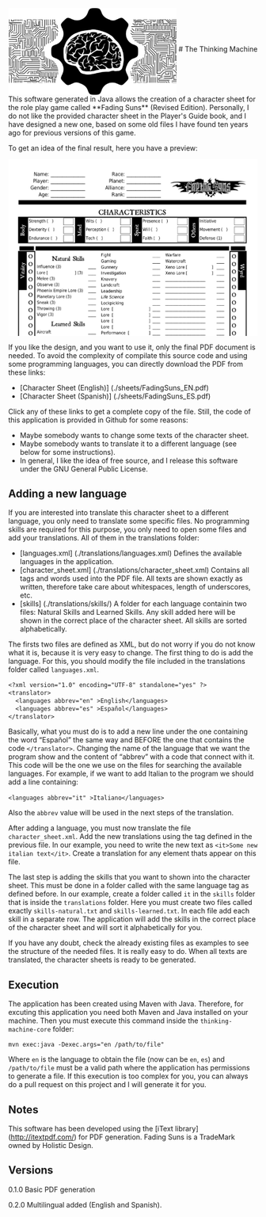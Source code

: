 <img src="./images/ThinkingMachine_logo.png" width="340" alt="The Thinking Machine" align="middle"> 
# The Thinking Machine
This software generated in Java allows the creation of a character sheet for the role play game called **Fading Suns** (Revised Edition). Personally, I do not like the provided character sheet in the Player's Guide book, and I have designed a new one, based on some old files I have found ten years ago for previous versions of this game.

To get an idea of the final result, here you have a preview: 

<img src="./images/englishSheetPreview.png" width="600" alt="Fading Suns Character Sheet" align="middle"> 


If you like the design, and you want to use it, only the final PDF document is needed. To avoid the complexity of compilate this source code and using some programming languages, you can directly download the PDF from these links:
- [Character Sheet (English)] (./sheets/FadingSuns_EN.pdf)
- [Character Sheet (Spanish)] (./sheets/FadingSuns_ES.pdf)

Click any of these links to get a complete copy of the file. Still, the code of this application is provided in Github for some reasons:
* Maybe somebody wants to change some texts of the character sheet.
* Maybe somebody wants to translate it to a different language (see below for some instructions).
* In general, I like the idea of free source, and I release this software under the GNU General Public License. 

## Adding a new language
If you are interested into translate this character sheet to a different language, you only need to translate some specific files. No programming skills are required for this purpose, you only need to open some files and add your translations. All of them in the translations folder:
- [languages.xml] (./translations/languages.xml) Defines the available languages in the application. 
- [character_sheet.xml] (./translations/character_sheet.xml) Contains all tags and words used into the PDF file. All texts are shown exactly as written, therefore take care about whitespaces, length of underscores, etc. 
- [skills] (./translations/skills/) A folder for each language containin two files: Natural Skills and Learned Skills. Any skill added here will be shown in the correct place of the character sheet. All skills are sorted alphabetically. 

The firsts two files are defined as XML, but do not worry if you do not know what it is, because it is very easy to change. The first thing to do is add the language. For this, you should modify the file included in the translations folder called `languages.xml`.

```
<?xml version="1.0" encoding="UTF-8" standalone="yes" ?>
<translator> 
  <languages abbrev="en" >English</languages> 
  <languages abbrev="es" >Español</languages> 
</translator>
```

Basically, what you must do is to add a new line under the one containing the word “Español” the same way and BEFORE the one that contains the code `</translator>`. Changing the name of the language that we want the program show and the content of “abbrev” with a code that connect with it. This code will be the one we use on the files for searching the available languages. For example, if we want to add Italian to the program we should add a line containing: 

`<languages abbrev="it" >Italiano</languages>`

Also the `abbrev` value will be used in the next steps of the translation. 

After adding a language, you must now translate the file `character_sheet.xml`. Add the new translations using the tag defined in the previous file. In our example, you need to write the new text as `<it>Some new italian text</it>`. Create a translation for any element thats appear on this file. 

The last step is adding the skills that you want to shown into the character sheet. This must be done in a folder called with the same language tag as defined before. In our example, create a folder called `it` in the `skills` folder that is inside the `translations` folder. Here you must create two files called exactly `skills-natural.txt` and `skills-learned.txt`. In each file add each skill in a separate row. The application will add the skills in the correct place of the character sheet and will sort it alphabetically for you.

If you have any doubt, check the already existing files as examples to see the structure of the needed files. It is really easy to do. When all texts are translated, the character sheets is ready to be generated.

## Execution
The application has been created using Maven with Java. Therefore, for excuting this application you need both Maven and Java installed on your machine. Then you must execute this command inside the `thinking-machine-core` folder: 

```
mvn exec:java -Dexec.args="en /path/to/file"
```
Where `en` is the language to obtain the file (now can be `en`, `es`) and `/path/to/file` must be a valid path where the application has permissions to generate a file. If this execution is too complex for you, you can always do a pull request on this project and I will generate it for you. 

## Notes
This software has been developed using the [iText library] (http://itextpdf.com/) for PDF generation. 
Fading Suns is a TradeMark owned by Holistic Design. 

## Versions

0.1.0 Basic PDF generation

0.2.0 Multilingual added (English and Spanish).
